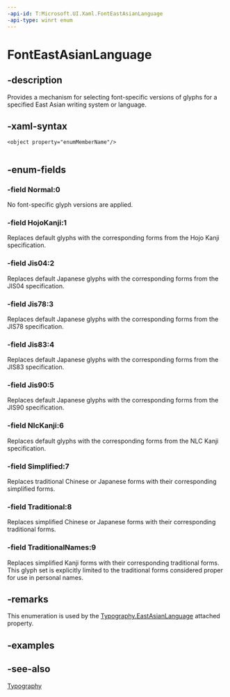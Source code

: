 ```yaml
---
-api-id: T:Microsoft.UI.Xaml.FontEastAsianLanguage
-api-type: winrt enum
---
```


<!-- Enumeration syntax
public enum Microsoft.UI.Xaml.FontEastAsianLanguage : int
-->

# FontEastAsianLanguage

## -description

Provides a mechanism for selecting font-specific versions of glyphs for a specified East Asian writing system or language.

## -xaml-syntax

```xaml
<object property="enumMemberName"/>
 
```

## -enum-fields

### -field Normal:0

No font-specific glyph versions are applied.

### -field HojoKanji:1

Replaces default glyphs with the corresponding forms from the Hojo Kanji specification.

### -field Jis04:2

Replaces default Japanese glyphs with the corresponding forms from the JIS04 specification.

### -field Jis78:3

Replaces default Japanese glyphs with the corresponding forms from the JIS78 specification.

### -field Jis83:4

Replaces default Japanese glyphs with the corresponding forms from the JIS83 specification.

### -field Jis90:5

Replaces default Japanese glyphs with the corresponding forms from the JIS90 specification.

### -field NlcKanji:6

Replaces default glyphs with the corresponding forms from the NLC Kanji specification.

### -field Simplified:7

Replaces traditional Chinese or Japanese forms with their corresponding simplified forms.

### -field Traditional:8

Replaces simplified Chinese or Japanese forms with their corresponding traditional forms.

### -field TraditionalNames:9

Replaces simplified Kanji forms with their corresponding traditional forms. This glyph set is explicitly limited to the traditional forms considered proper for use in personal names.

## -remarks

This enumeration is used by the [Typography.EastAsianLanguage](/windows/winui/api/microsoft.ui.xaml.documents.typography#xaml-attached-properties) attached property.

## -examples

## -see-also

[Typography](../microsoft.ui.xaml.documents/typography.md)
